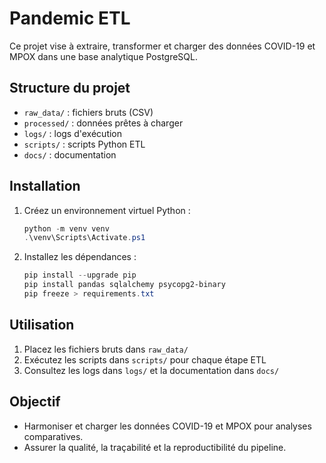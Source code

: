 # Pandemic ETL

Ce projet vise à extraire, transformer et charger des données COVID-19 et MPOX dans une base analytique PostgreSQL.

## Structure du projet
- `raw_data/` : fichiers bruts (CSV)
- `processed/` : données prêtes à charger
- `logs/` : logs d'exécution
- `scripts/` : scripts Python ETL
- `docs/` : documentation

## Installation
1. Créez un environnement virtuel Python :
   ```powershell
   python -m venv venv
   .\venv\Scripts\Activate.ps1
   ```
2. Installez les dépendances :
   ```powershell
   pip install --upgrade pip
   pip install pandas sqlalchemy psycopg2-binary
   pip freeze > requirements.txt
   ```

## Utilisation
1. Placez les fichiers bruts dans `raw_data/`
2. Exécutez les scripts dans `scripts/` pour chaque étape ETL
3. Consultez les logs dans `logs/` et la documentation dans `docs/`

## Objectif
- Harmoniser et charger les données COVID-19 et MPOX pour analyses comparatives.
- Assurer la qualité, la traçabilité et la reproductibilité du pipeline. 